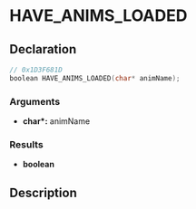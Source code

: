 # HAVE_ANIMS_LOADED

## Declaration
```cpp
// 0x1D3F681D
boolean HAVE_ANIMS_LOADED(char* animName);
```

### Arguments
- **char\*:** animName

### Results
- **boolean**

## Description
